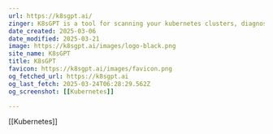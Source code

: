 ```yaml
---
url: https://k8sgpt.ai/
zinger: K8sGPT is a tool for scanning your kubernetes clusters, diagnosing and triaging issues in simple english. It has SRE experience codified into its analyzers and helps to pull out the most relevant information to enrich it with AI.
date_created: 2025-03-06
date_modified: 2025-03-21
image: https://k8sgpt.ai/images/logo-black.png
site_name: K8sGPT
title: K8sGPT
favicon: https://k8sgpt.ai/images/favicon.png 
og_fetched_url: https://k8sgpt.ai
og_last_fetch: 2025-03-24T06:28:29.562Z
og_screenshot: [[Kubernetes]]

---
```

[[Kubernetes]]
